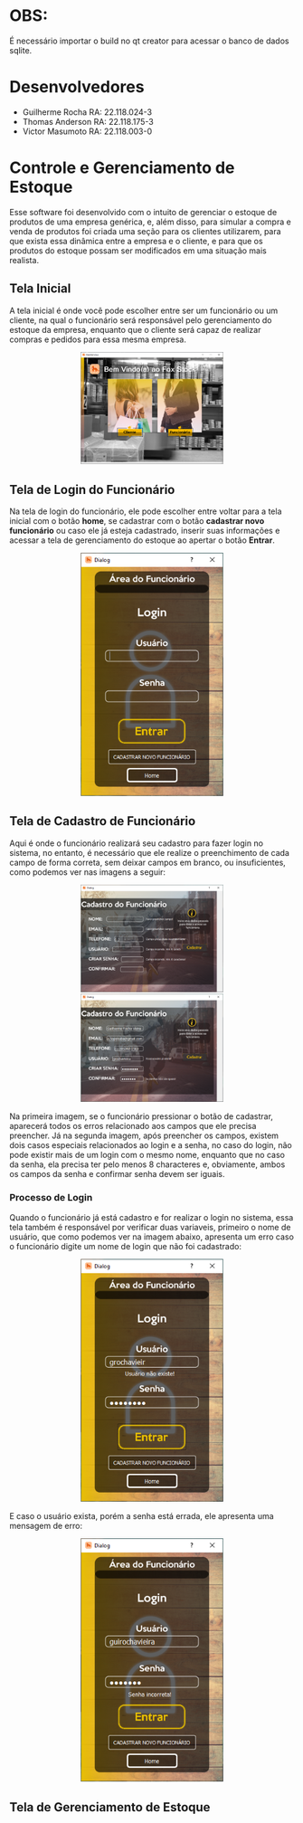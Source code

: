 # OBS:
  É necessário importar o build no qt creator para acessar o banco de dados sqlite.
# Desenvolvedores
- Guilherme Rocha RA: 22.118.024-3
- Thomas Anderson RA: 22.118.175-3
- Victor Masumoto RA: 22.118.003-0

# Controle e Gerenciamento de Estoque
 
  Esse software foi desenvolvido com o intuito de gerenciar o estoque de produtos de uma empresa genérica, e, além disso, para simular a compra e venda de produtos foi criada uma seção para os clientes utilizarem, para que exista essa dinâmica entre a empresa e o cliente, e para que os produtos do estoque possam ser modificados em uma situação mais realista.

## Tela Inicial

  A tela inicial é onde você pode escolher entre ser um funcionário ou um cliente, na qual o funcionário será responsável pelo gerenciamento do estoque da empresa, enquanto que o cliente será capaz de realizar compras e pedidos para essa mesma empresa.
  
<p align="center">
  <img width="50%" height="50%"  src="inventory_images/tela_inicial.png">
</p>

##  Tela de Login do Funcionário
  
  Na tela de login do funcionário, ele pode escolher entre voltar para a tela inicial com o botão <b>home</b>, se cadastrar com o botão <b>cadastrar novo funcionário</b> ou caso ele já esteja cadastrado, inserir suas informações e acessar a tela de gerenciamento do estoque ao apertar o botão <b> Entrar</b>.

<p align="center">
  <img width="50%" height="50%"  src="inventory_images/login_funcionario.png">
</p>

## Tela de Cadastro de Funcionário

  Aqui é onde o funcionário realizará seu cadastro para fazer login no sistema, no entanto, é necessário que ele realize o preenchimento de cada campo de forma correta, sem deixar campos em branco, ou insuficientes, como podemos ver nas imagens a seguir:

<p  align="center">
  <img alt="imagem" width="50%" height="50%"  src="inventory_images/cadastro_funcionario_verificação1.png">
  <img alt="imagem" width="50%" height="50%"  src="inventory_images/cadastro_funcionario_verificação2.png">
</p>

  Na primeira imagem, se o funcionário pressionar o botão de cadastrar, aparecerá todos os erros relacionado aos campos que ele precisa preencher. Já na segunda imagem, após preencher os campos, existem dois casos especiais relacionados ao login e a senha, no caso do login, não pode existir mais de um login com o mesmo nome, enquanto que no caso da senha, ela precisa ter pelo menos 8 characteres e, obviamente, ambos os campos da senha e confirmar senha devem ser iguais.

### Processo de Login

  Quando o funcionário já está cadastro e for realizar o login no sistema, essa tela também é responsável por verificar duas variaveis, primeiro o nome de usuário, que como podemos ver na imagem abaixo, apresenta um erro caso o funcionário digite um nome de login que não foi cadastrado:

<p align="center">
  <img alt="imagem" width="50%" height="50%"  src="inventory_images/login_func_usuario.png">
</p>

  E caso o usuário exista, porém a senha está errada, ele apresenta uma mensagem de erro:

<p  align="center">
  <img alt="imagem" width="50%" height="50%"  src="inventory_images/login_func_senha.png">
</p>

## Tela de Gerenciamento de Estoque

